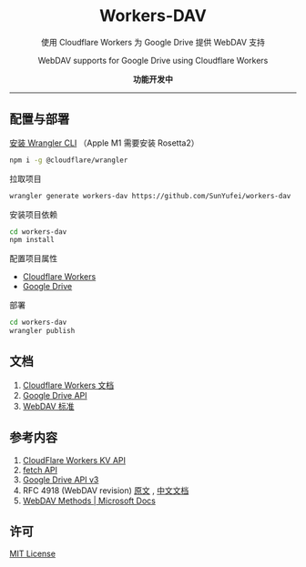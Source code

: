 <div style='text-align: center'>
   <h1>Workers-DAV</h1>
   <p>使用 Cloudflare Workers 为 Google Drive 提供 WebDAV 支持</p>
   <p>WebDAV supports for Google Drive using Cloudflare Workers</p>
   <b>功能开发中</b>
</div>

---

## 配置与部署

[安装 Wrangler CLI](https://github.com/cloudflare/wrangler#installation) （Apple M1 需要安装 Rosetta2）

```sh
npm i -g @cloudflare/wrangler
```

拉取项目

```sh
wrangler generate workers-dav https://github.com/SunYufei/workers-dav
```

安装项目依赖

```sh
cd workers-dav
npm install
```

配置项目属性

- [Cloudflare Workers](docs/config/Cloudflare.md)
- [Google Drive](docs/config/Google.md)

部署

```sh
cd workers-dav
wrangler publish
```

## 文档

1. [Cloudflare Workers 文档](docs/Cloudflare.md)
2. [Google Drive API](docs/Google.md)
3. [WebDAV 标准](docs/WebDAV.md)

## 参考内容

1. [CloudFlare Workers KV API](https://developers.cloudflare.com/workers/runtime-apis/kv)
2. [fetch API](https://developer.mozilla.org/zh-CN/docs/Web/API/Fetch_API/Using_Fetch)
3. [Google Drive API v3](https://developers.google.com/drive)
4. RFC 4918 (WebDAV revision) [原文](http://www.webdav.org/specs/rfc4918.html)
   , [中文文档](https://fullstackplayer.github.io/WebDAV-RFC4918-CN/)
5. [WebDAV Methods | Microsoft Docs](https://docs.microsoft.com/en-us/previous-versions/office/developer/exchange-server-2003/aa142917(v=exchg.65))

<!--2. [OneDrive 开发人员平台](https://docs.microsoft.com/zh-cn/onedrive/developer/?view=odsp-graph-online)-->

## 许可

[MIT License](LICENSE)
